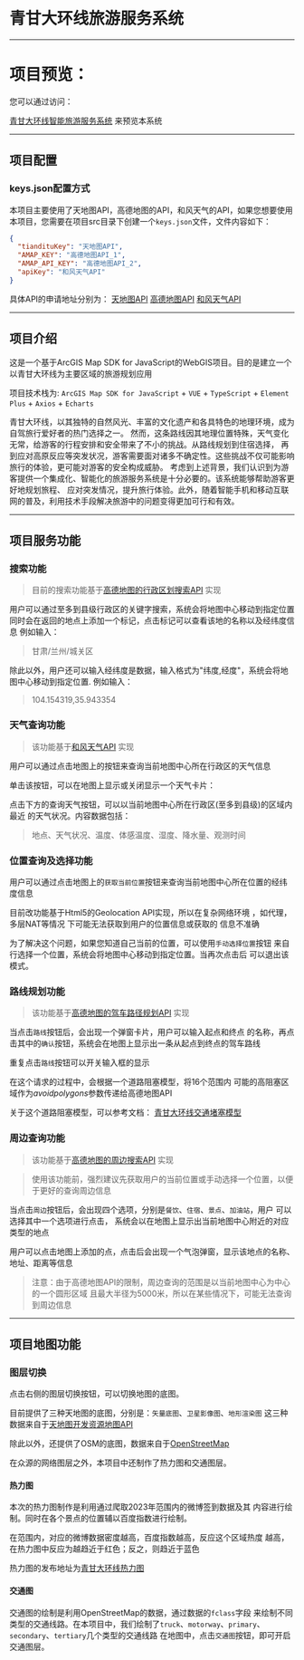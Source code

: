 # 青甘大环线旅游服务系统

---
# 项目预览：
您可以通过访问：

[青甘大环线智能旅游服务系统](https://qg.zenithangle.top/)
来预览本系统

---
## 项目配置
### keys.json配置方式
本项目主要使用了天地图API，高德地图的API，和风天气的API，如果您想要使用本项目，您需要在项目src目录下创建一个`keys.json`文件，文件内容如下：
```json
{
  "tiandituKey": "天地图API",
  "AMAP_KEY": "高德地图API_1",
  "AMAP_API_KEY": "高德地图API_2",
  "apiKey": "和风天气API"
}
```

具体API的申请地址分别为：
    [天地图API](http://lbs.tianditu.gov.cn/home.html)
    [高德地图API](https://lbs.amap.com/)
    [和风天气API](https://dev.qweather.com/)

---
## 项目介绍

这是一个基于ArcGIS Map SDK for JavaScript的WebGIS项目。目的是建立一个以青甘大环线为主要区域的旅游规划应用

项目技术栈为: `ArcGIS Map SDK for JavaScript` + `VUE` + `TypeScript` + `Element Plus` + `Axios` + `Echarts`

青甘大环线，以其独特的自然风光、丰富的文化遗产和各具特色的地理环境，成为自驾旅行爱好者的热门选择之一。
然而，这条路线因其地理位置特殊，天气变化无常，给游客的行程安排和安全带来了不小的挑战。从路线规划到住宿选择，
再到应对高原反应等突发状况，游客需要面对诸多不确定性。这些挑战不仅可能影响旅行的体验，更可能对游客的安全构成威胁。
考虑到上述背景，我们认识到为游客提供一个集成化、智能化的旅游服务系统是十分必要的。该系统能够帮助游客更好地规划旅程、
应对突发情况，提升旅行体验。此外，随着智能手机和移动互联网的普及，利用技术手段解决旅游中的问题变得更加可行和有效。

---

## 项目服务功能

### 搜索功能

>目前的搜索功能基于[高德地图的行政区划搜索API](https://lbs.amap.com/api/webservice/guide/api/district)
实现

用户可以通过至多到县级行政区的关键字搜索，系统会将地图中心移动到指定位置
同时会在返回的地点上添加一个标记，点击标记可以查看该地的名称以及经纬度信息
例如输入：

> 甘肃/兰州/城关区


除此以外，用户还可以输入经纬度是数据，输入格式为"纬度,经度"，系统会将地图中心移动到指定位置.
例如输入：

> 104.154319,35.943354

### 天气查询功能

>该功能基于[和风天气API](https://dev.qweather.com/docs/api/weather/weather-now/)
实现

用户可以通过点击地图上的按钮来查询当前地图中心所在行政区的天气信息

单击该按钮，可以在地图上显示或关闭显示一个天气卡片：

点击下方的查询天气按钮，可以以当前地图中心所在行政区(至多到县级)的区域内最近
的天气状况。内容数据包括：

> 地点、天气状况、温度、体感温度、湿度、降水量、观测时间

### 位置查询及选择功能

用户可以通过点击地图上的`获取当前位置`按钮来查询当前地图中心所在位置的经纬度信息

目前改功能基于Html5的Geolocation API实现，所以在复杂网络环境
，如代理，多层NAT等情况 下可能无法获取到用户的位置信息或获取的
信息不准确

为了解决这个问题，如果您知道自己当前的位置，可以使用`手动选择位置`按钮
来自行选择一个位置，系统会将地图中心移动到指定位置。当再次点击后
可以退出该模式。

### 路线规划功能
>该功能基于[高德地图的驾车路径规划API](https://lbs.amap.com/api/webservice/guide/api/direction)
实现

当点击`路线`按钮后，会出现一个弹窗卡片，用户可以输入起点和终点
的名称，再点击其中的`确认`按钮，系统会在地图上显示出一条从起点到终点的驾车路线

重复点击`路线`按钮可以开关输入框的显示

在这个请求的过程中，会根据一个道路阻塞模型，将16个范围内
可能的高阻塞区域作为*avoidpolygons*参数传递给高德地图API

关于这个道路阻塞模型，可以参考文档：
[青甘大环线交通堵塞模型](https://zenithangle.top/archives/5ba2ab0b-462f-4ac1-8979-bdd0784b6534)


### 周边查询功能
>该功能基于[高德地图的周边搜索API](https://lbs.amap.com/api/webservice/guide/api/search)
实现

>使用该功能前，强烈建议先获取用户的当前位置或手动选择一个位置，以便于更好的查询周边信息

当点击`周边`按钮后，会出现四个选项，分别是`餐饮`、`住宿`、`景点`、`加油站`，用户
可以选择其中一个选项进行点击，
系统会以在地图上显示出当前地图中心附近的对应类型的地点

用户可以点击地图上添加的点，点击后会出现一个气泡弹窗，显示该地点的名称、地址、距离等信息

> 注意：由于高德地图API的限制，周边查询的范围是以当前地图中心为中心的一个圆形区域
> 且最大半径为5000米，所以在某些情况下，可能无法查询到周边信息

---
## 项目地图功能


### 图层切换
点击右侧的图层切换按钮，可以切换地图的底图。

目前提供了三种天地图的底图，分别是：`矢量底图`、`卫星影像图`、`地形渲染图`
这三种数据来自于[天地图开发资源地图API](http://lbs.tianditu.gov.cn/server/MapService.html)

除此以外，还提供了OSM的底图，数据来自于[OpenStreetMap](https://www.openstreetmap.org/)

在众源的网络图层之外，本项目中还制作了热力图和交通图层。
#### 热力图
本次的热力图制作是利用通过爬取2023年范围内的微博签到数据及其
内容进行绘制。同时在各个景点的位置辅以百度指数进行绘制。

在范围内，对应的微博数据密度越高，百度指数越高，反应这个区域热度
越高，在热力图中反应为越趋近于红色；反之，则趋近于蓝色

热力图的发布地址为[青甘大环线热力图](https://data.lzu.edu.cn/server/rest/services/%E6%A2%81%E6%AD%A3%E7%82%9C_%E9%9D%92%E7%94%98%E5%A4%A7%E7%8E%AF%E7%BA%BF/HotPoint/MapServer)

#### 交通图
交通图的绘制是利用OpenStreetMap的数据，通过数据的`fclass`字段
来绘制不同类型的交通线路。在本项目中，我们绘制了`truck`、`motorway`、`primary`、`secondary`、`tertiary`几个类型的交通线路
在地图中，点击`交通图`按钮，即可开启交通图层。

